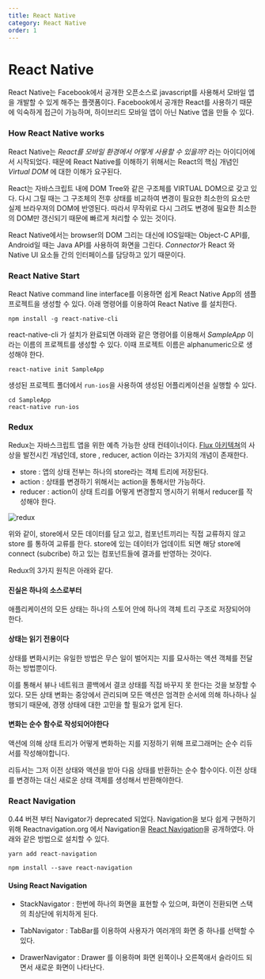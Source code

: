 ```yaml
---
title: React Native
category: React Native
order: 1
---
```


# React Native

React Native는 Facebook에서 공개한 오픈소스로 javascript를 사용해서 모바일 앱을 개발할 수 있게 해주는 플랫폼이다. Facebook에서 공개한 React를 사용하기 때문에 익숙하게 접근이 가능하며, 하이브리드 모바일 앱이 아닌 Native 앱을 만들 수 있다. 

### How React Native works

React Native는 *React를 모바일 환경에서 어떻게 사용할 수 있을까?* 라는 아이디어에서 시작되었다. 때문에 React Native를 이해하기 위해서는 React의 핵심 개념인 *Virtual DOM* 에 대한 이해가 요구된다.

React는 자바스크립트 내에 DOM Tree와 같은 구조체를 VIRTUAL DOM으로 갖고 있다. 다시 그릴 때는 그 구조체의 전후 상태를 비교하여 변경이 필요한 최소한의 요소만 실제 브라우져의 DOM에 반영된다. 따라서 무작위로 다시 그려도 변경에 필요한 최소한의 DOM만 갱신되기 때문에 빠르게 처리할 수 있는 것이다.

React Native에서는 browser의 DOM 그리는 대신에 IOS일때는 Object-C API를, Android일 때는 Java API를 사용하여 화면을 그린다. *Connector*가 React 와 Native UI 요소들 간의 인터페이스를 담당하고 있기 때문이다. 

### React Native Start

 React Native command line interface를 이용하면 쉽게 React Native App의 샘플 프로젝트을 생성할 수 있다. 아래 명령어를 이용하여 React Native 를 설치한다.

```
npm install -g react-native-cli
```

react-native-cli 가 설치가 완료되면 아래와 같은 명령어를 이용해서 *SampleApp* 이라는 이름의 프로젝트를 생성할 수 있다.
이때 프로젝트 이름은 alphanumeric으로 생성해야 한다. 

```
react-native init SampleApp
```

생성된 프로젝트 폴더에서 `run-ios`을 사용하여 생성된 어플리케이션을 실행할 수 있다.

```
cd SampleApp
react-native run-ios
```

### Redux

Redux는 자바스크립트 앱을 위한 예측 가능한 상태 컨테이너이다. [Flux 아키텍쳐]( )의 사상을 발전시킨 개념인데, store , reducer, action 이라는 3가지의 개념이 존재한다.

- store : 앱의 상태 전부는 하나의 store라는 객체 트리에 저장된다.
- action : 상태를 변경하기 위해서는 action을 통해서만 가능하다.
- reducer : action이 상태 트리를 어떻게 변경할지 명시하기 위해서 reducer를 작성해야 한다.

![redux](/images/redux.png)

위와 같이, store에서 모든 데이터를 담고 있고, 컴포넌트끼리는 직접 교류하지 않고 store 를 통하여 교류를 한다. store에 있는 데이터가 업데이트 되면 해당 store에 connect (subcribe) 하고 있는 컴포넌트들에 결과를 반영하는 것이다. 

Redux의 3가지 원칙은 아래와 같다.

#### 진실은 하나의 소스로부터

애플리케이션의 모든 상태는 하나의 스토어 안에 하나의 객체 트리 구조로 저장되어야 한다.

#### 상태는 읽기 전용이다

상태를 변화시키는 유일한 방법은 무슨 일이 벌어지는 지를 묘사하는 액션 객체를 전달하는 방법뿐이다.

이를 통해서 뷰나 네트워크 콜백에서 결코 상태를 직접 바꾸지 못 한다는 것을 보장할 수 있다. 모든 상태 변화는 중앙에서 관리되며 모든 액션은 엄격한 순서에 의해 하나하나 실행되기 때문에, 경쟁 상태에 대한 고민을 할 필요가 없게 된다. 


#### 변화는 순수 함수로 작성되어야한다

액션에 의해 상태 트리가 어떻게 변화하는 지를 지정하기 위해 프로그래머는 순수 리듀서를 작성해야합니다.

리듀서는 그저 이전 상태와 액션을 받아 다음 상태를 반환하는 순수 함수이다. 이전 상태를 변경하는 대신 새로운 상태 객체를 생성해서 반환해야한다.

### React Navigation

0.44 버젼 부터 Navigator가 deprecated 되었다. Navigation을 보다 쉽게 구현하기 위해 Reactnavigation.org 에서 Navigation을 [React Navigation](https://reactnavigation.org/)을 공개하였다. 아래와 같은 방법으로 설치할 수 있다.

```
yarn add react-navigation
```

```
npm install --save react-navigation
```

#### Using React Navigation

- StackNavigator : 한번에 하나의 화면을 표현할 수 있으며, 화면이 전환되면 스택의 최상단에 위치하게 된다.
 
- TabNavigator : TabBar를 이용하여 사용자가 여러개의 화면 중 하나를 선택할 수 있다.

- DrawerNavigator : Drawer 를 이용하며 화면 왼쪽이나 오른쪽애서 슬라이드 되면서 새로운 화면이 나타난다.
